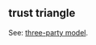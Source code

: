 ## trust triangle

<p class="c8"><span>See: </span><span class="c2"><a class="c3" href="#h.2afq075qllho">three-party model</a></span><span class="c0">.</span></p>

